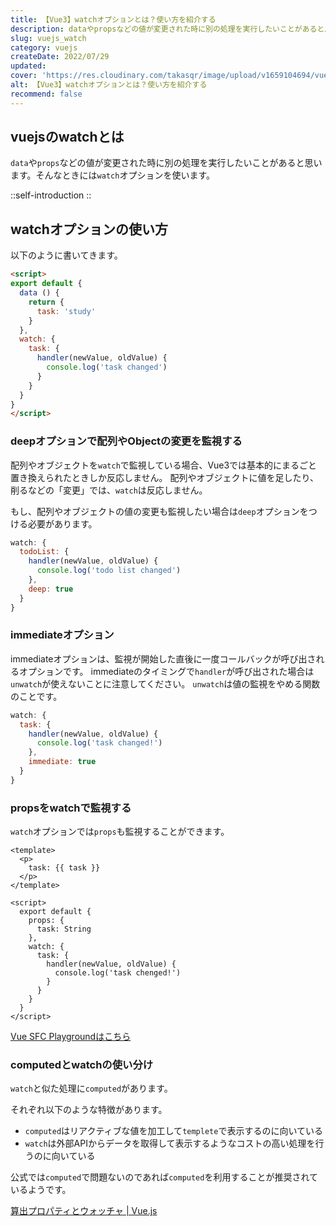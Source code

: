 ```yaml
---
title: 【Vue3】watchオプションとは？使い方を紹介する
description: dataやpropsなどの値が変更された時に別の処理を実行したいことがあると思います。そんなときにはwatchオプションを使います。配列やオブジェクトをwatchで監視している場合、Vue3では基本的にまるごと置き換えられたときしか反応しません。
slug: vuejs_watch
category: vuejs
createDate: 2022/07/29
updated: 
cover: 'https://res.cloudinary.com/takasqr/image/upload/v1659104694/vuejs_watch_bdnvnt.png'
alt: 【Vue3】watchオプションとは？使い方を紹介する
recommend: false
---
```

## vuejsのwatchとは
`data`や`props`などの値が変更された時に別の処理を実行したいことがあると思います。そんなときには`watch`オプションを使います。

::self-introduction
::

## watchオプションの使い方
以下のように書いてきます。

```html
<script>
export default {
  data () {
    return {
      task: 'study'
    }
  },
  watch: {
    task: {
      handler(newValue, oldValue) {
        console.log('task changed')
      }
    }
  }
}
</script>
```

### deepオプションで配列やObjectの変更を監視する
配列やオブジェクトを`watch`で監視している場合、Vue3では基本的にまるごと置き換えられたときしか反応しません。
配列やオブジェクトに値を足したり、削るなどの「変更」では、`watch`は反応しません。

もし、配列やオブジェクトの値の変更も監視したい場合は`deep`オプションをつける必要があります。

```js
watch: {
  todoList: {
    handler(newValue, oldValue) {
      console.log('todo list changed')
    },
    deep: true
  }
}
```

### immediateオプション
immediateオプションは、監視が開始した直後に一度コールバックが呼び出されるオプションです。
immediateのタイミングで`handler`が呼び出された場合は`unwatch`が使えないことに注意してください。
`unwatch`は値の監視をやめる関数のことです。

```js
watch: {
  task: {
    handler(newValue, oldValue) {
      console.log('task changed!')
    },
    immediate: true
  }
}
```

### propsをwatchで監視する

`watch`オプションでは`props`も監視することができます。


```vue
<template>
  <p>
    task: {{ task }}
  </p>
</template>

<script>
  export default {
    props: {
      task: String
    },
    watch: {
      task: {
        handler(newValue, oldValue) {
          console.log('task chenged!')
        }
      }
    }
  }
</script>
```

[Vue SFC Playgroundはこちら](https://sfc.vuejs.org/#eNqlUctuwyAQ/JUtFydSAuo1ciNV/YRKPXGh9sZ2ykuAk0qW/71AnMSqpfaQC+wus8PszkBeraWnHsmOlAGVlSLgnmuA8s0oC0H4rxdOgqnNMyf7kqVqfC/ZDBxTX7nOhtzYKWtcgNx+cEZBQXNX+qVIYAD8zpAaD6KXAYZUA7DOWL+7ZpD/3sF7cJ1uLrVxc7mrSGc06jCHpz8mWLriUbJJFtmQi6qtEpYevdFx3NzIpwfPyY2Kk6g05Zy0IURJjPlDleQfPTWuYTGirtehU0jRq+2nM2ePLhJzMinMHCwWT+i2DnWNDt1fnL+gC95ppDGOcl3m0rLkzH1zw5ADGPM+SvaPb4+achahahfIWwrQCl1LdCuN5w8he9yAkXWO1nNYsld7I5FK06yKPELVom6wfirWd1yeahYsXR9/AOwN7tQ=)

### computedとwatchの使い分け
`watch`と似た処理に`computed`があります。

それぞれ以下のような特徴があります。

* `computed`はリアクティブな値を加工して`templete`で表示するのに向いている
* `watch`は外部APIからデータを取得して表示するようなコストの高い処理を行うのに向いている

公式では`computed`で問題ないのであれば`computed`を利用することが推奨されているようです。

[算出プロパティとウォッチャ | Vue.js](https://v3.ja.vuejs.org/guide/computed.html)